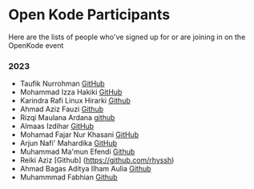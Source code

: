 # Open Kode Participants

Here are the lists of people who've signed up for or are joining in on the OpenKode event

### 2023
- Taufik Nurrohman [GitHub](https://github.com/ngodeing)
- Mohammad Izza Hakiki [GitHub](https://github.com/MohammadIzza)
- Karindra Rafi Linux Hirarki [Github](https://github.com/karindralinux)
- Ahmad Aziz Fauzi [Github](https://github.com/Raturu0)
- Rizqi Maulana Ardana [github](https://github.com/Maulana07Go)
- Almaas Izdihar [GitHub](https://github.com/almaas-ice)
- Mohamad Fajar Nur Khasani [GitHub](https://github.com/mhmdfjr)
- Arjun Nafi' Mahardika [GitHub](https://github.com/hyjhon)
- Muhammad Ma'mun Efendi [Github](https://github.com/efendi7)
- Reiki Aziz  [Github] (https://github.com/rhyssh) 
- Ahmad Bagas Aditya Ilham Aulia [Github](https://github.com/bagas474)
- Muhammmad Fabhian [Github](https://github.com/mhmmdFabiann)
